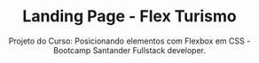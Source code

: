 <div align="center"><h1>Landing Page - Flex Turismo</h1>
Projeto do Curso:  Posicionando elementos com Flexbox em CSS - Bootcamp Santander Fullstack developer.

